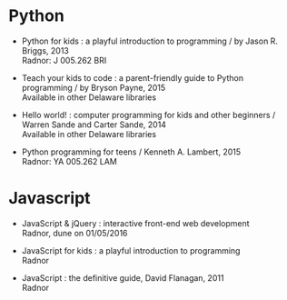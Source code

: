 # Python
* Python for kids : a playful introduction to programming / by Jason R. Briggs, 2013
<br>Radnor: J 005.262 BRI 

* Teach your kids to code : a parent-friendly guide to Python programming / by Bryson Payne, 2015
<br>Available in other Delaware libraries

* Hello world! : computer programming for kids and other beginners / Warren Sande and Carter Sande, 2014
<br>Available in other Delaware libraries

* Python programming for teens / Kenneth A. Lambert, 2015
<br>Radnor: YA 005.262 LAM 

# Javascript
* JavaScript & jQuery : interactive front-end web development
<br> Radnor, dune on 01/05/2016

* JavaScript for kids : a playful introduction to programming
<br> Radnor

* JavaScript : the definitive guide, David Flanagan, 2011
<br> Radnor
